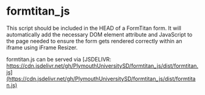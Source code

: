 # formtitan_js

This script should be included in the HEAD of a FormTitan form. It will automatically add the necessary DOM element attribute and JavaScript to the page needed to ensure the form gets rendered correctly within an iframe using iFrame Resizer.

formtitan.js can be served via [JSDELIVR: https://cdn.jsdelivr.net/gh/PlymouthUniversitySD/formtitan_js/dist/formtitan.js](https://cdn.jsdelivr.net/gh/PlymouthUniversitySD/formtitan_js/dist/formtitan.js)
